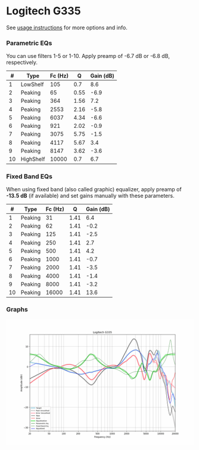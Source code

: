 # Logitech G335
See [usage instructions](https://github.com/jaakkopasanen/AutoEq#usage) for more options and info.

### Parametric EQs
You can use filters 1-5 or 1-10. Apply preamp of -6.7 dB or -6.8 dB, respectively.

|   # | Type      |   Fc (Hz) |    Q |   Gain (dB) |
|-----|-----------|-----------|------|-------------|
|   1 | LowShelf  |       105 | 0.7  |         8.6 |
|   2 | Peaking   |        65 | 0.55 |        -6.9 |
|   3 | Peaking   |       364 | 1.56 |         7.2 |
|   4 | Peaking   |      2553 | 2.16 |        -5.8 |
|   5 | Peaking   |      6037 | 4.34 |        -6.6 |
|   6 | Peaking   |       921 | 2.02 |        -0.9 |
|   7 | Peaking   |      3075 | 5.75 |        -1.5 |
|   8 | Peaking   |      4117 | 5.67 |         3.4 |
|   9 | Peaking   |      8147 | 3.62 |        -3.6 |
|  10 | HighShelf |     10000 | 0.7  |         6.7 |

### Fixed Band EQs
When using fixed band (also called graphic) equalizer, apply preamp of **-13.5 dB** (if available) and set gains manually with these parameters.

|   # | Type    |   Fc (Hz) |    Q |   Gain (dB) |
|-----|---------|-----------|------|-------------|
|   1 | Peaking |        31 | 1.41 |         6.4 |
|   2 | Peaking |        62 | 1.41 |        -0.2 |
|   3 | Peaking |       125 | 1.41 |        -2.5 |
|   4 | Peaking |       250 | 1.41 |         2.7 |
|   5 | Peaking |       500 | 1.41 |         4.2 |
|   6 | Peaking |      1000 | 1.41 |        -0.7 |
|   7 | Peaking |      2000 | 1.41 |        -3.5 |
|   8 | Peaking |      4000 | 1.41 |        -1.4 |
|   9 | Peaking |      8000 | 1.41 |        -3.2 |
|  10 | Peaking |     16000 | 1.41 |        13.6 |

### Graphs
![](./Logitech%20G335.png)

